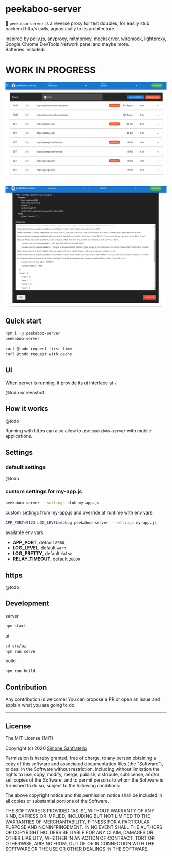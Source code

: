 # peekaboo-server

:ghost: `peekaboo-server` is a reverse proxy for test doubles, for easily stub backend http/s calls, agnostically to its architecture.  

Inspired by [polly.js](https://netflix.github.io/pollyjs), [anyproxy](https://anyproxy.io/), [mitmproxy](https://mitmproxy.org/), [mockserver](https://www.mock-server.com/), [wiremock](http://wiremock.org/), [lightproxy](https://github.com/alibaba/lightproxy), Google Chrome DevTools Network panel and maybe more.  
Batteries included.

# WORK IN PROGRESS

![main](./doc/img/main.png)

![edit](./doc/img/edit.png)

## Quick start

```bash
npm i -g peekaboo-server
peekaboo-server
```

```bash
curl @todo request first time
curl @todo request with cache
```

## UI

When server is running, it provide its ui interface at `/`

@todo screenshot

## How it works

@todo

Running with https can also allow to use `peekaboo-server` with mobile applications.

## Settings

### default settings

@todo

### custom settings for my-app.js

```bash
peekaboo-server --settings stub-my-app.js
```

custom settings from my-app.js and override at runtime with env vars

```bash
APP_PORT=9123 LOG_LEVEL=debug peekaboo-server --settings my-app.js
```

available env vars

- **APP_PORT**, default `8080`
- **LOG_LEVEL**, default `warn`
- **LOG_PRETTY**, default `false`
- **RELAY_TIMEOUT**, default `20000`

## https

@todo

## Development

server

```bash
npm start
```

ui

```bash
cd src/ui
npm run serve
```

build

```bash
npm run build
```

## Contribution

Any contribution is welcome! You can propose a PR or open an issue and explain what you are going to do.  

---

## License

The MIT License (MIT)

Copyright (c) 2020 [Simone Sanfratello](https://braceslab.com)

Permission is hereby granted, free of charge, to any person obtaining a copy
of this software and associated documentation files (the "Software"), to deal
in the Software without restriction, including without limitation the rights
to use, copy, modify, merge, publish, distribute, sublicense, and/or sell
copies of the Software, and to permit persons to whom the Software is
furnished to do so, subject to the following conditions:

The above copyright notice and this permission notice shall be included in all
copies or substantial portions of the Software.

THE SOFTWARE IS PROVIDED "AS IS", WITHOUT WARRANTY OF ANY KIND, EXPRESS OR
IMPLIED, INCLUDING BUT NOT LIMITED TO THE WARRANTIES OF MERCHANTABILITY,
FITNESS FOR A PARTICULAR PURPOSE AND NONINFRINGEMENT. IN NO EVENT SHALL THE
AUTHORS OR COPYRIGHT HOLDERS BE LIABLE FOR ANY CLAIM, DAMAGES OR OTHER
LIABILITY, WHETHER IN AN ACTION OF CONTRACT, TORT OR OTHERWISE, ARISING FROM,
OUT OF OR IN CONNECTION WITH THE SOFTWARE OR THE USE OR OTHER DEALINGS IN THE
SOFTWARE.
